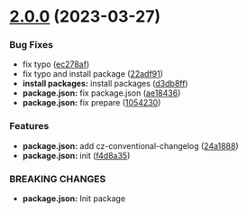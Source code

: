 # [2.0.0](https://github.com/dnt-team/impetus-typegen/compare/v1.3.0...v2.0.0) (2023-03-27)


### Bug Fixes

* fix typo ([ec278af](https://github.com/dnt-team/impetus-typegen/commit/ec278af67ec13477cd7125036b4027c3be8d0c0e))
* fix typo and install package ([22adf91](https://github.com/dnt-team/impetus-typegen/commit/22adf91c7e64cc7d72dd51764ed2c827291f1eb6))
* **install packages:** install packages ([d3db8ff](https://github.com/dnt-team/impetus-typegen/commit/d3db8ffc627d215420aee321b18a6625946cc500))
* **package.json:** fix package.json ([ae18436](https://github.com/dnt-team/impetus-typegen/commit/ae1843650cc4b89e764005f89ecde7d84581d1b1))
* **package.json:** fix prepare ([1054230](https://github.com/dnt-team/impetus-typegen/commit/1054230d542fb22ebe3a58a27a9c8a97a1b34b21))


### Features

* **package.json:** add cz-conventional-changelog ([24a1888](https://github.com/dnt-team/impetus-typegen/commit/24a18882ea1f14be83ff2261dccfb91bb7085309))
* **package.json:** init ([f4d8a35](https://github.com/dnt-team/impetus-typegen/commit/f4d8a35ed2ca0497c916fbe67f4b11b6560aeb46))


### BREAKING CHANGES

* **package.json:** Init package
